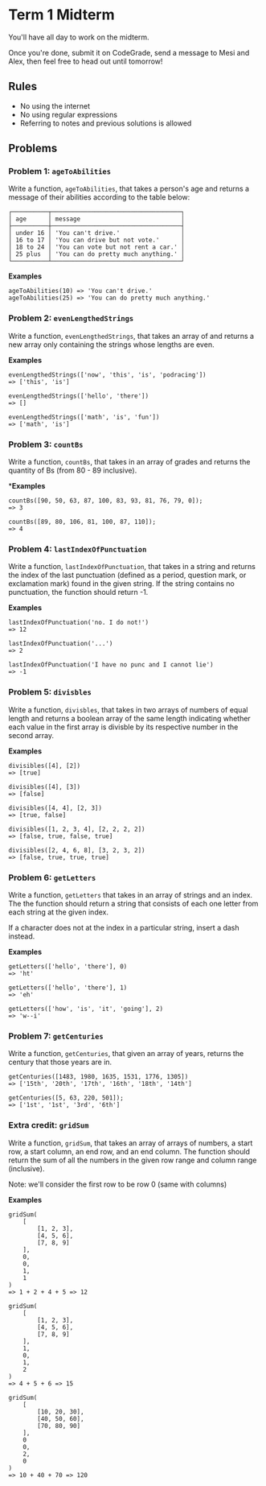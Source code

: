 # Term 1 Midterm

You'll have all day to work on the midterm. 

Once you're done, submit it on CodeGrade, send a message to Mesi and Alex, then feel free to head out until tomorrow!

## Rules

* No using the internet
* No using regular expressions
* Referring to notes and previous solutions is allowed

## Problems

### Problem 1: `ageToAbilities`

Write a function, `ageToAbilities`, that takes a person's age and returns a message of their abilities according to the table below:

```
┌──────────┬────────────────────────────────────┐
│ age      │ message                            │
├──────────┼────────────────────────────────────┤
│ under 16 │ 'You can't drive.'                 │
│ 16 to 17 │ 'You can drive but not vote.'      │
│ 18 to 24 │ 'You can vote but not rent a car.' │
│ 25 plus  │ 'You can do pretty much anything.' │
└──────────┴────────────────────────────────────┘
```

**Examples**
```
ageToAbilities(10) => 'You can't drive.'
ageToAbilities(25) => 'You can do pretty much anything.'
```

### Problem 2: `evenLengthedStrings`

Write a function, `evenLengthedStrings`, that takes an array of
and returns a new array only containing the strings whose lengths
are even.

**Examples**
```
evenLengthedStrings(['now', 'this', 'is', 'podracing']) 
=> ['this', 'is']

evenLengthedStrings(['hello', 'there'])
=> []

evenLengthedStrings(['math', 'is', 'fun'])
=> ['math', 'is']
```

### Problem 3: `countBs`

Write a function, `countBs`, that takes in an array of grades and returns the
quantity of Bs (from 80 - 89 inclusive).

***Examples**
```
countBs([90, 50, 63, 87, 100, 83, 93, 81, 76, 79, 0]);
=> 3

countBs([89, 80, 106, 81, 100, 87, 110]);
=> 4
```

### Problem 4: `lastIndexOfPunctuation`

Write a function, `lastIndexOfPunctuation`, that takes in a string and returns
the index of the last punctuation (defined as a period, question mark, or
exclamation mark) found in the given string. If the string contains no punctuation,
the function should return -1.

**Examples**
```
lastIndexOfPunctuation('no. I do not!')
=> 12

lastIndexOfPunctuation('...')
=> 2

lastIndexOfPunctuation('I have no punc and I cannot lie') 
=> -1
```

### Problem 5: `divisbles`

Write a function, `divisbles`, that takes in two arrays of numbers of equal
length and returns a boolean array of the same length indicating whether each
value in the first array is divisble by its respective number in the second array.

**Examples**
```
divisibles([4], [2])
=> [true]

divisibles([4], [3])
=> [false]

divisibles([4, 4], [2, 3])
=> [true, false]

divisibles([1, 2, 3, 4], [2, 2, 2, 2])
=> [false, true, false, true]

divisibles([2, 4, 6, 8], [3, 2, 3, 2])
=> [false, true, true, true]
```

### Problem 6: `getLetters`

Write a function, `getLetters` that takes in an array of strings and an index.
The the function should return a string that consists of each one letter from
each string at the given index.

If a character does not at the index in a particular string, insert a dash instead.

**Examples**
```
getLetters(['hello', 'there'], 0)
=> 'ht'

getLetters(['hello', 'there'], 1)
=> 'eh'

getLetters(['how', 'is', 'it', 'going'], 2)
=> 'w--i'
```

### Problem 7: `getCenturies`

Write a function, `getCenturies`, that given an array of years, returns the
century that those years are in.

```
getCenturies([1483, 1980, 1635, 1531, 1776, 1305])
=> ['15th', '20th', '17th', '16th', '18th', '14th']

getCenturies([5, 63, 220, 501]);
=> ['1st', '1st', '3rd', '6th']
```

### Extra credit: `gridSum`

Write a function, `gridSum`, that takes an array of arrays of numbers, a start
row, a start column, an end row, and an end column. The function should return the sum of all the numbers in the given row range and column range (inclusive).

Note: we'll consider the first row to be row 0 (same with columns)

**Examples**
```
gridSum(
    [
        [1, 2, 3],
        [4, 5, 6],
        [7, 8, 9]
    ],
    0,
    0,
    1,
    1
)
=> 1 + 2 + 4 + 5 => 12

gridSum(
    [
        [1, 2, 3],
        [4, 5, 6],
        [7, 8, 9]
    ],
    1,
    0,
    1,
    2
)
=> 4 + 5 + 6 => 15

gridSum(
    [
        [10, 20, 30],
        [40, 50, 60],
        [70, 80, 90]
    ],
    0
    0,
    2,
    0
)
=> 10 + 40 + 70 => 120
```



